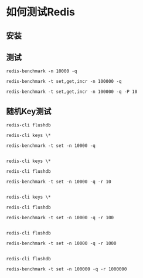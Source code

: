 # 如何测试Redis

## 安装



## 测试

```
redis-benchmark -n 10000 -q

redis-benchmark -t set,get,incr -n 100000 -q

redis-benchmark -t set,get,incr -n 100000 -q -P 10
```
## 随机Key测试
```
redis-cli flushdb

redis-cli keys \*

redis-benchmark -t set -n 10000 -q
```
```

redis-cli keys \*

redis-cli flushdb

redis-benchmark -t set -n 10000 -q -r 10
```
```

redis-cli keys \*

redis-cli flushdb

redis-benchmark -t set -n 10000 -q -r 100
```
```

redis-cli flushdb

redis-benchmark -t set -n 10000 -q -r 1000
```
```

redis-cli flushdb

redis-benchmark -t set -n 100000 -q -r 1000000
```